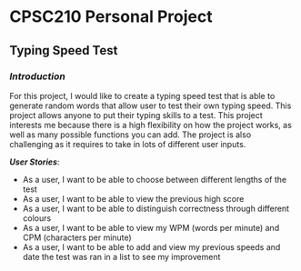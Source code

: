 # CPSC210 Personal Project

## Typing Speed Test

### *Introduction*
For this project, I would like to create a typing speed test
that is able to generate random words that allow user to test 
their own typing speed. This project allows anyone to put their
typing skills to a test. This project interests me 
because there is a high flexibility on how the project works,
as well as many possible functions you can add.
The project is also challenging as it requires to take in lots
of different user inputs.

***User Stories***:
- As a user, I want to be able to choose between different lengths
of the test
- As a user, I want to be able to view the previous high score
- As a user, I want to be able to distinguish correctness through
different colours
- As a user, I want to be able to view my WPM (words per minute) 
and CPM (characters per minute)
- As a user, I want to be able to add and view my previous speeds
and date the test was ran in a list to see my improvement
